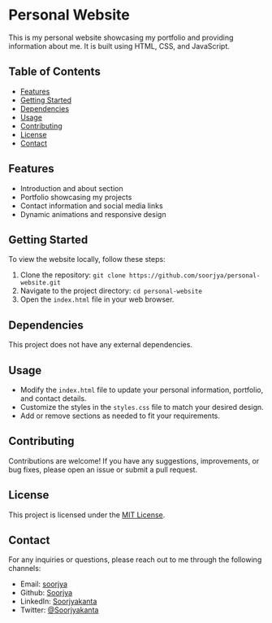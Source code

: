 # Personal Website

This is my personal website showcasing my portfolio and providing information about me. It is built using HTML, CSS, and JavaScript.

## Table of Contents

- [Features](#features)
- [Getting Started](#getting-started)
- [Dependencies](#dependencies)
- [Usage](#usage)
- [Contributing](#contributing)
- [License](#license)
- [Contact](#contact)

## Features

- Introduction and about section
- Portfolio showcasing my projects
- Contact information and social media links
- Dynamic animations and responsive design

## Getting Started

To view the website locally, follow these steps:

1. Clone the repository: `git clone https://github.com/soorjya/personal-website.git`
2. Navigate to the project directory: `cd personal-website`
3. Open the `index.html` file in your web browser.

## Dependencies

This project does not have any external dependencies.

## Usage

- Modify the `index.html` file to update your personal information, portfolio, and contact details.
- Customize the styles in the `styles.css` file to match your desired design.
- Add or remove sections as needed to fit your requirements.

## Contributing

Contributions are welcome! If you have any suggestions, improvements, or bug fixes, please open an issue or submit a pull request.

## License

This project is licensed under the [MIT License](https://opensource.org/license/mit/).

## Contact

For any inquiries or questions, please reach out to me through the following channels:


- Email: [soorjya](soorjyakant17@gmail.com)
- Github: [Soorjya](https://github.com/soorjya)
- LinkedIn: [Soorjyakanta](https://twitter.com/Soorjyakanta)
- Twitter: [@Soorjyakanta](https://www.linkedin.com/in/soorjyakanta-sethy-60796b1a0/)

